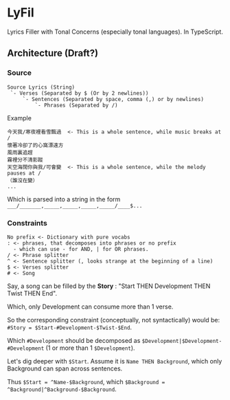 # LyFil

Lyrics Filler with Tonal Concerns (especially tonal languages).  In TypeScript.

## Architecture (Draft?)

### Source
```
Source Lyrics (String)
 `- Verses (Separated by $ (Or by 2 newlines))
     `- Sentences (Separated by space, comma (,) or by newlines)
         `- Phrases (Separated by /)
```

Example
```
今天我/寒夜裡看雪飄過  <- This is a whole sentence, while music breaks at /
懷著冷卻了的心窩漂遠方
風雨裏追趕
霧裡分不清影蹤
天空海闊你與我/可會變  <- This is a whole sentence, while the melody pauses at /
（誰沒在變）
...
```

Which is parsed into a string in the form `___/_______,_____,_____,_____,_____/____$...`
### Constraints

```
No prefix <- Dictionary with pure vocabs
: <- phrases, that decomposes into phrases or no prefix
  - which can use - for AND, | for OR phrases.
/ <- Phrase splitter
^ <- Sentence splitter (, looks strange at the beginning of a line)
$ <- Verses splitter
# <- Song
```

Say, a song can be filled by the **Story** : "Start THEN Development THEN Twist THEN End".

Which, only Development can consume more than 1 verse.

So the corresponding constraint (conceptually, not syntactically) would be: `#Story = $Start-#Development-$Twist-$End`.

Which `#Development` should be decomposed as `$Development|$Development-#Development` (1 or more than 1 `$Development`).

Let's dig deeper with `$Start`.  Assume it is `Name THEN Background`, which only Background can span across sentences.

Thus `$Start = ^Name-$Background`, which `$Background = ^Background|^Background-$Background`.



